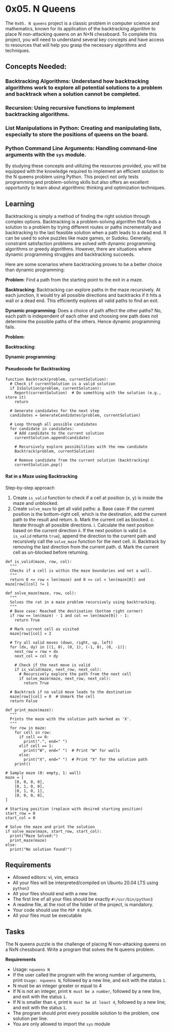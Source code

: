 # 0x05. N Queens
The `0x05. N queens` project is a classic problem in computer science and mathematics, known for its application of the backtracking algorithm to place N non-attacking queens on an N×N chessboard. To complete this project, you will need to understand several key concepts and have access to resources that will help you grasp the necessary algorithms and techniques.

## Concepts Needed:
### **Backtracking Algorithms**: Understand how backtracking algorithms work to explore all potential solutions to a problem and backtrack when a solution cannot be completed.

### **Recursion**: Using recursive functions to implement backtracking algorithms.

### **List Manipulations in Python**: Creating and manipulating lists, especially to store the positions of queens on the board.

### **Python Command Line Arguments**: Handling command-line arguments with the `sys` module.

By studying these concepts and utilizing the resources provided, you will be equipped with the knowledge required to implement an efficient solution to the N queens problem using Python. This project not only tests programming and problem-solving skills but also offers an excellent opportunity to learn about algorithmic thinking and optimization techniques.


## Learning
Backtracking is simply a method of finding the right solution through complex options. Backtracking is a problem-solving algorithm that finds a solution to a problem by trying different routes or paths incrementally and backtracking to the last feasible solution when a path leads to a dead end. It can be used to solve puzzles like maze games, or Sudoku. Generally, constraint satisfaction problems are solved with dynamic programming algorithms or greedy algorithms. However, there are situations where dynamic programming struggles and backtracking succeeds. 

Here are some scenarios where backtracking proves to be a better choice than dynamic programming:

**Problem**: Find a path from the starting point to the exit in a maze.

**Backtracking**: Backtracking can explore paths in the maze recursively. At each junction, it would try all possible directions and backtracks if it hits a wall or a dead end. This efficiently explores all valid paths to find an exit.

**Dynamic programming**: Does a choice of path affect the other paths? No, each path is independent of each other and choosing one path does not determine the possible paths of the others. Hence dynamic programming fails.

**Problem**: 

**Backtracking**:

**Dynamic programming**:

#### Pseudocode for Backtracking
```
function Backtrack(problem, currentSolution):
  # Check if currentSolution is a valid solution
  if IsSolution(problem, currentSolution):
    Report(currentSolution)  # Do something with the solution (e.g., store it)
    return

  # Generate candidates for the next step
  candidates = GenerateCandidates(problem, currentSolution)

  # Loop through all possible candidates
  for candidate in candidates:
    # Add candidate to the current solution
    currentSolution.append(candidate)

    # Recursively explore possibilities with the new candidate
    Backtrack(problem, currentSolution)

    # Remove candidate from the current solution (backtracking)
    currentSolution.pop()
```

#### Rat in a Maze using Backtracking
Step-by-step approach
1. Create `is_valid` function to check if a cell at position (x, y) is inside the maze and unblocked.
2. Create `solve_maze` to get all valid paths:
a. Base case: If the current position is the bottom-right cell, which is the destination, add the current path to the result and return.
b. Mark the current cell as blocked.
c. Iterate through all possible directions.
i. Calculate the next position based on the current direction
ii. If the next position is valid (i.e. `is_valid` returns `true`), append the direction to the current path and recursively call the `solve_maze` function for the next cell.
iii. Backtrack by removing the last direction from the current path.
d. Mark the current cell as un-blocked before returning.

```
def is_valid(maze, row, col):
  """
  Checks if a cell is within the maze boundaries and not a wall.
  """
  return 0 <= row < len(maze) and 0 <= col < len(maze[0]) and maze[row][col] != 1

def solve_maze(maze, row, col):
  """
  Solves the rat in a maze problem recursively using backtracking.
  """
  # Base case: Reached the destination (bottom right corner)
  if row == len(maze) - 1 and col == len(maze[0]) - 1:
    return True

  # Mark current cell as visited
  maze[row][col] = 2

  # Try all valid moves (down, right, up, left)
  for (dx, dy) in [(1, 0), (0, 1), (-1, 0), (0, -1)]:
    next_row = row + dx
    next_col = col + dy

    # Check if the next move is valid
    if is_valid(maze, next_row, next_col):
      # Recursively explore the path from the next cell
      if solve_maze(maze, next_row, next_col):
        return True

  # Backtrack if no valid move leads to the destination
  maze[row][col] = 0  # Unmark the cell
  return False

def print_maze(maze):
  """
  Prints the maze with the solution path marked as 'X'.
  """
  for row in maze:
    for cell in row:
      if cell == 0:
        print(".", end=" ")
      elif cell == 1:
        print("W", end=" ")  # Print "W" for walls
      else:
        print("X", end=" ")  # Print "X" for the solution path
    print()

# Sample maze (0: empty, 1: wall)
maze = [
    [0, 0, 0, 0],
    [0, 1, 0, 0],
    [0, 1, 0, 1],
    [0, 0, 0, 0],
]

# Starting position (replace with desired starting position)
start_row = 0
start_col = 0

# Solve the maze and print the solution
if solve_maze(maze, start_row, start_col):
  print("Maze Solved:")
  print_maze(maze)
else:
  print("No solution found!")
```

## Requirements
- Allowed editors: vi, vim, emacs
- All your files will be interpreted/compiled on Ubuntu 20.04 LTS using `python3`
- All your files should end with a new line.
- The first line of all your files should be exactly `#!/usr/bin/python3`
- A readme file, at the root of the folder of the project, is mandatory.
- Your code should use the `PEP 8` style.
- All your files must be executable

## Tasks
The N queens puzzle is the challenge of placing N non-attacking queens on a NxN chessboard. Write a program that solves the N queens problem.

**Requirements**
- Usage: `nqueens N`
- If the user called the program with the wrong number of arguments, print `Usage: nqueens N`, followed by a new line, and exit with the status `1`.
- N must be an integer greater or equal to 4
- If N is not an integer, print `N must be a number`, followed by a new line, and exit with the status `1`.
- If N is smaller than `4`, print `N must be at least 4`, followed by a new line, and exit with the status `1`.
- The program should print every possible solution to the problem, one solution per line.
- You are only allowed to import the `sys` module
